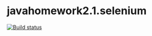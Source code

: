# javahomework2.1.selenium
[![Build status](https://ci.appveyor.com/api/projects/status/3qrrpi0c1pjnbf2v?svg=true)](https://ci.appveyor.com/project/Sabbotage-cmd/javahomework2-1-selenium)
